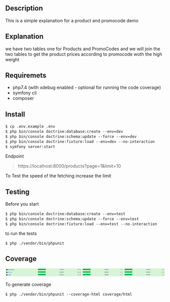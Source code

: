 ## Description
This is a simple explanation for a product and promocode demo

## Explanation
we have two tables one for Products and PromoCodes and we will join the two tables to get the product prices according to promocode woth the high weight

## Requiremets
- php7.4 (with xdebug enabled - optional for running the code coverage)
- symfony cli
- composer

## Install
```shell script
$ cp .env.example .env
$ php bin/console doctrine:database:create --env=dev
$ php bin/console doctrine:schema:update --force --env=dev
$ php bin/console doctrine:fixture:load --env=dev --no-interaction
$ symfony server:start
```
Endpoint

> https://localhost:8000/products?page=1&limit=10

To Test the speed of the fetching increase the limit  


## Testing
Before you start
```shell script
$ php bin/console doctrine:database:create --env=test
$ php bin/console doctrine:schema:update --force --env=test
$ php bin/console doctrine:fixture:load --env=test --no-interaction
```
to run the tests
```shell script
$ php ./vendor/bin/phpunit
```

## Coverage
<p align="center">
    <img src="https://github.com/aa-ahmed-aa/ProductWithPromoCode/blob/master/1.png" alt="Coverage is awesome"/>
</p>

To generate coverage
```shell script
$ php ./vendor/bin/phpunit --coverage-html coverage/html
```

